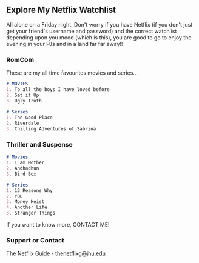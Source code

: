 ## Explore My Netflix Watchlist

 All alone on a Friday night. Don't worry if you have Netflix (if you don't just get your friend's username and password) and the correct watchlist depending upon you mood (which is this), you are good to go to enjoy the evening in your PJs and in a land far far away!! 

### RomCom 

These are my all time favourites movies and series...

```markdown
# MOVIES
1. To all the boys I have loved before 
2. Set it Up
3. Ugly Truth
 
# Series
1. The Good Place
2. Riverdale
3. Chilling Adventures of Sabrina

```
### Thriller and Suspense
```markdown
# Movies
1. I am Mother
2. Andhadhun
3. Bird Box

# Series
1. 13 Reasons Why
2. YOU
3. Money Heist
4. Another Life
3. Stranger Things

```
If you want to know more, CONTACT ME!

### Support or Contact

The Netflix Guide - thenetflixg@jhu.edu
